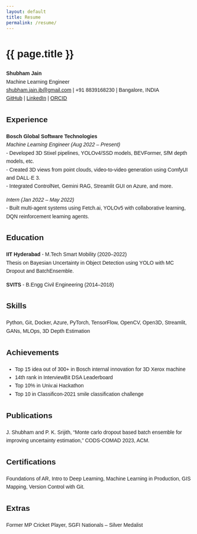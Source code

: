 ```yaml
---
layout: default
title: Resume
permalink: /resume/
---
```


<div style="margin: 2rem auto; max-width: 800px; font-family: sans-serif; line-height: 1.6;">
  <h1>{{ page.title }}</h1>
  <p><strong>Shubham Jain</strong><br>
  Machine Learning Engineer<br>
  <a href="mailto:shubham.jain.jb@gmail.com">shubham.jain.jb@gmail.com</a> |
  +91 8839168230 |
  Bangalore, INDIA<br>
  <a href="https://github.com/shubhamJain1203">GitHub</a> |
  <a href="https://linkedin.com/in/-shubhamjain">LinkedIn</a> |
  <a href="https://orcid.org/0000-0001-7013-5814">ORCID</a></p>

  <h2>Experience</h2>
  <p><strong>Bosch Global Software Technologies</strong><br>
  <em>Machine Learning Engineer (Aug 2022 – Present)</em><br>
  - Developed 3D Stixel pipelines, YOLOv4/SSD models, BEVFormer, SfM depth models, etc.<br>
  - Created 3D views from point clouds, video-to-video generation using ComfyUI and DALL·E 3.<br>
  - Integrated ControlNet, Gemini RAG, Streamlit GUI on Azure, and more.</p>

  <p><em>Intern (Jan 2022 – May 2022)</em><br>
  - Built multi-agent systems using Fetch.ai, YOLOv5 with collaborative learning, DQN reinforcement learning agents.</p>

  <h2>Education</h2>
  <p><strong>IIT Hyderabad</strong> - M.Tech Smart Mobility (2020–2022)<br>
  Thesis on Bayesian Uncertainty in Object Detection using YOLO with MC Dropout and BatchEnsemble.</p>
  <p><strong>SVITS</strong> - B.Engg Civil Engineering (2014–2018)</p>

  <h2>Skills</h2>
  <p>Python, Git, Docker, Azure, PyTorch, TensorFlow, OpenCV, Open3D, Streamlit, GANs, MLOps, 3D Depth Estimation</p>

  <h2>Achievements</h2>
  <ul>
    <li>Top 15 idea out of 300+ in Bosch internal innovation for 3D Xerox machine</li>
    <li>14th rank in InterviewBit DSA Leaderboard</li>
    <li>Top 10% in Univ.ai Hackathon</li>
    <li>Top 10 in Classificon-2021 smile classification challenge</li>
  </ul>

  <h2>Publications</h2>
  <p>J. Shubham and P. K. Srijith, “Monte carlo dropout based batch ensemble for improving uncertainty estimation,”
  CODS-COMAD 2023, ACM.</p>

  <h2>Certifications</h2>
  <p>Foundations of AR, Intro to Deep Learning, Machine Learning in Production, GIS Mapping, Version Control with Git.</p>

  <h2>Extras</h2>
  <p>Former MP Cricket Player, SGFI Nationals – Silver Medalist</p>
</div>
